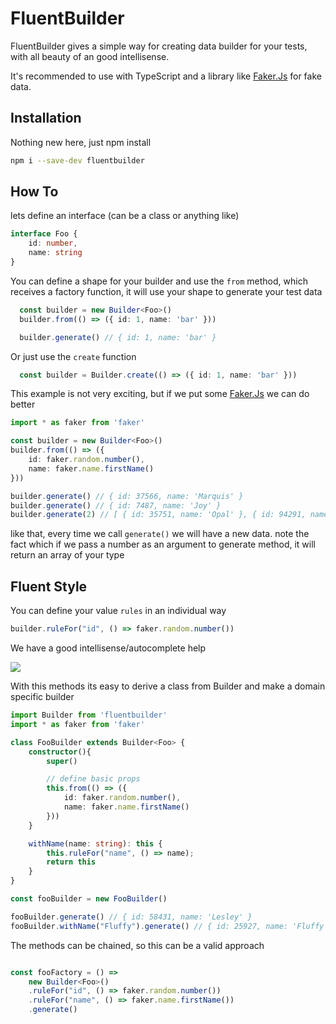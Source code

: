 # FluentBuilder

FluentBuilder gives a simple way for creating data builder for your tests, with all beauty of an good intellisense.

It's recommended to use with TypeScript and a library like [Faker.Js](https://github.com/marak/Faker.js/) for fake data.

## Installation

Nothing new here, just npm install
```sh
npm i --save-dev fluentbuilder
```

## How To

lets define an interface (can be a class or anything like)

```ts
interface Foo {
    id: number,
    name: string
}
```

You can define a shape for your builder and use the `from` method, which receives a factory function, it will use your shape to generate your test data 

```ts
  const builder = new Builder<Foo>()
  builder.from(() => ({ id: 1, name: 'bar' }))

  builder.generate() // { id: 1, name: 'bar' }
```

Or just use the `create` function

```ts
  const builder = Builder.create(() => ({ id: 1, name: 'bar' }))
```

This example is not very exciting, but if we put some [Faker.Js](https://github.com/marak/Faker.js/) we can do better

```ts
import * as faker from 'faker'

const builder = new Builder<Foo>()
builder.from(() => ({ 
    id: faker.random.number(),
    name: faker.name.firstName()
}))

builder.generate() // { id: 37566, name: 'Marquis' }
builder.generate() // { id: 7487, name: 'Joy' }
builder.generate(2) // [ { id: 35751, name: 'Opal' }, { id: 94291, name: 'Savion' } ]
```

like that, every time we call `generate()` we will have a new data. note the fact which if we pass a number as an argument to generate method, it will return an array of your type

## Fluent Style

You can define your value `rules` in an individual way 

```ts
builder.ruleFor("id", () => faker.random.number())
```

We have a good intellisense/autocomplete help

![](https://raw.githubusercontent.com/lucasteles/fluentbuilder/master/img/strcomplete.gif)



With this methods its easy to derive a class from Builder<T> and make a domain specific builder

```ts
import Builder from 'fluentbuilder'
import * as faker from 'faker'

class FooBuilder extends Builder<Foo> {
    constructor(){
        super()

        // define basic props
        this.from(() => ({
            id: faker.random.number(),
            name: faker.name.firstName()
        }))
    }

    withName(name: string): this {
        this.ruleFor("name", () => name);
        return this
    }
}

const fooBuilder = new FooBuilder()

fooBuilder.generate() // { id: 58431, name: 'Lesley' }
fooBuilder.withName("Fluffy").generate() // { id: 25927, name: 'Fluffy' }

```

The methods can be chained, so this can be a valid approach

```ts

const fooFactory = () =>
    new Builder<Foo>()
    .ruleFor("id", () => faker.random.number())
    .ruleFor("name", () => faker.name.firstName())
    .generate()

```